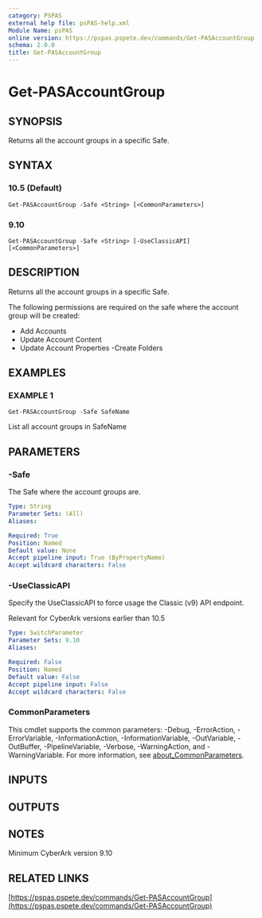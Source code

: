 ```yaml
---
category: PSPAS
external help file: psPAS-help.xml
Module Name: psPAS
online version: https://pspas.pspete.dev/commands/Get-PASAccountGroup
schema: 2.0.0
title: Get-PASAccountGroup
---
```


# Get-PASAccountGroup

## SYNOPSIS
Returns all the account groups in a specific Safe.

## SYNTAX

### 10.5 (Default)
```
Get-PASAccountGroup -Safe <String> [<CommonParameters>]
```

### 9.10
```
Get-PASAccountGroup -Safe <String> [-UseClassicAPI] [<CommonParameters>]
```

## DESCRIPTION
Returns all the account groups in a specific Safe.

The following permissions are required on the safe where the account group will be created:
 - Add Accounts
 - Update Account Content
 - Update Account Properties
  -Create Folders

## EXAMPLES

### EXAMPLE 1
```
Get-PASAccountGroup -Safe SafeName
```

List all account groups in SafeName

## PARAMETERS

### -Safe
The Safe where the account groups are.

```yaml
Type: String
Parameter Sets: (All)
Aliases:

Required: True
Position: Named
Default value: None
Accept pipeline input: True (ByPropertyName)
Accept wildcard characters: False
```

### -UseClassicAPI
Specify the UseClassicAPI to force usage the Classic (v9) API endpoint.

Relevant for CyberArk versions earlier than 10.5

```yaml
Type: SwitchParameter
Parameter Sets: 9.10
Aliases:

Required: False
Position: Named
Default value: False
Accept pipeline input: False
Accept wildcard characters: False
```

### CommonParameters
This cmdlet supports the common parameters: -Debug, -ErrorAction, -ErrorVariable, -InformationAction, -InformationVariable, -OutVariable, -OutBuffer, -PipelineVariable, -Verbose, -WarningAction, and -WarningVariable. For more information, see [about_CommonParameters](http://go.microsoft.com/fwlink/?LinkID=113216).

## INPUTS

## OUTPUTS

## NOTES
Minimum CyberArk version 9.10

## RELATED LINKS

[https://pspas.pspete.dev/commands/Get-PASAccountGroup](https://pspas.pspete.dev/commands/Get-PASAccountGroup)

